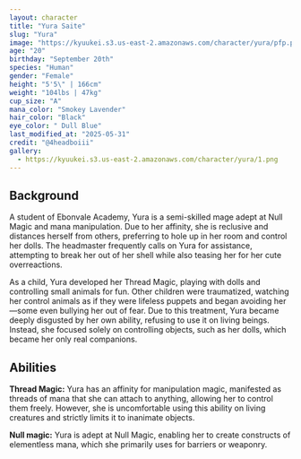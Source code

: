 ```yaml
---
layout: character
title: "Yura Saite"
slug: "Yura"
image: "https://kyuukei.s3.us-east-2.amazonaws.com/character/yura/pfp.png"
age: "20"
birthday: "September 20th"
species: "Human"
gender: "Female"
height: "5'5\" | 166cm"
weight: "104lbs | 47kg"
cup_size: "A"
mana_color: "Smokey Lavender"
hair_color: "Black"
eye_color: " Dull Blue"
last_modified_at: "2025-05-31"
credit: "@4headboiii"
gallery:
  - https://kyuukei.s3.us-east-2.amazonaws.com/character/yura/1.png
---
```


## Background

A student of Ebonvale Academy, Yura is a semi-skilled mage adept at Null Magic and mana manipulation. Due to her affinity, she is reclusive and distances herself from others, preferring to hole up in her room and control her dolls. The headmaster frequently calls on Yura for assistance, attempting to break her out of her shell while also teasing her for her cute overreactions.

As a child, Yura developed her Thread Magic, playing with dolls and controlling small animals for fun. Other children were traumatized, watching her control animals as if they were lifeless puppets and began avoiding her—some even bullying her out of fear. Due to this treatment, Yura became deeply disgusted by her own ability, refusing to use it on living beings. Instead, she focused solely on controlling objects, such as her dolls, which became her only real companions.



## Abilities

**Thread Magic:** Yura has an affinity for manipulation magic, manifested as threads of mana that she can attach to anything, allowing her to control them freely. However, she is uncomfortable using this ability on living creatures and strictly limits it to inanimate objects.

**Null magic:** Yura is adept at Null Magic, enabling her to create constructs of elementless mana, which she primarily uses for barriers or weaponry.

